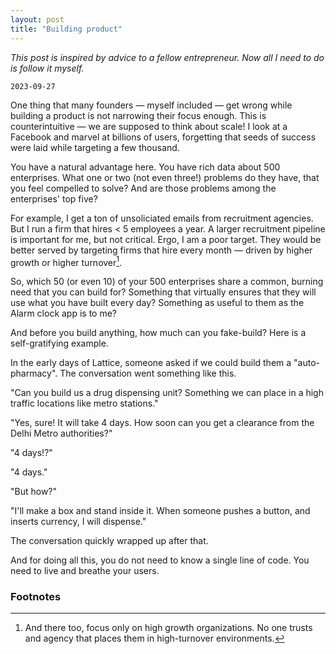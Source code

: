 ```yaml
---
layout: post
title: "Building product"
---
```

_This post is inspired by advice to a fellow entrepreneur. Now all I need to do is follow it myself._

`2023-09-27`

One thing that many founders — myself included — get wrong while building a product is not narrowing their focus enough. This is counterintuitive — we are supposed to think about scale! I look at a Facebook and marvel at billions of users, forgetting that seeds of success were laid while targeting a few thousand. 

You have a natural advantage here. You have rich data about 500 enterprises. What one or two (not even three!) problems do they have, that you feel compelled to solve? And are those problems among the enterprises' top five?

For example, I get a ton of unsoliciated emails from recruitment agencies. But I run a firm that hires < 5 employees a year. A larger recruitment pipeline is important for me, but not critical. Ergo, I am a poor target. They would be better served by targeting firms that hire every month — driven by higher growth or higher turnover[^1].

So, which 50 (or even 10) of your 500 enterprises share a common, burning need that you can build for? Something that virtually ensures that they will use what you have built every day? Something as useful to them as the Alarm clock app is to me?

And before you build anything, how much can you fake-build? Here is a self-gratifying example. 

In the early days of Lattice, someone asked if we could build them a "auto-pharmacy". The conversation went something like this.

"Can you build us a drug dispensing unit? Something we can place in a high traffic locations like metro stations."

"Yes, sure! It will take 4 days. How soon can you get a clearance from the Delhi Metro authorities?"

"4 days!?"

"4 days."

"But how?"

"I'll make a box and stand inside it. When someone pushes a button, and inserts currency, I will dispense."

The conversation quickly wrapped up after that.

And for doing all this, you do not need to know a single line of code. You need to live and breathe your users.

### Footnotes
[^1]: And there too, focus only on high growth organizations. No one trusts and agency that places them in high-turnover environments.
